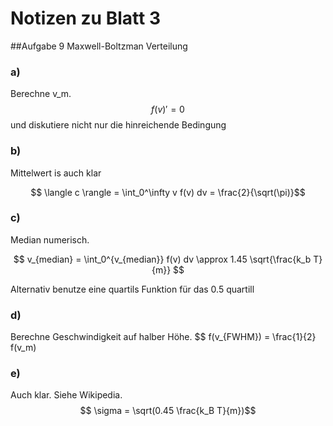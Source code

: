 # Notizen zu Blatt 3

##Aufgabe 9
Maxwell-Boltzman Verteilung

### a) 

Berechne v_m.
$$ f(v)' = 0 $$ 
und diskutiere nicht nur die hinreichende Bedingung

### b) 

Mittelwert is auch klar

$$ \langle c \rangle = \int_0^\infty v f(v) dv  = \frac{2}{\sqrt(\pi)}$$

### c) 

Median numerisch.

$$ v_{median} = \int_0^{v_{median}} f(v) dv \approx  1.45 \sqrt{\frac{k_b T}{m}} $$

Alternativ benutze eine quartils Funktion für das 0.5 quartill


### d)
Berechne Geschwindigkeit auf halber Höhe.
 $$ f(v_{FWHM}) = \frac{1}{2} f(v_m)


### e)
Auch klar. Siehe Wikipedia.
$$  \sigma = \sqrt(0.45 \frac{k_B T}{m})$$